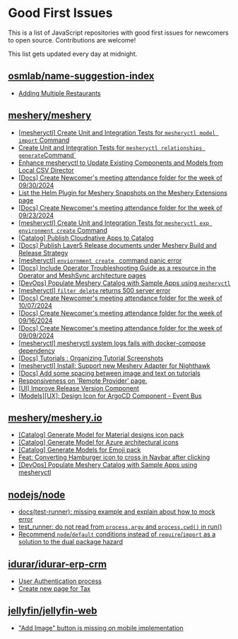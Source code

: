 # Good First Issues

This is a list of JavaScript repositories with good first issues for newcomers to open source. Contributions are welcome!

This list gets updated every day at midnight.

## [osmlab/name-suggestion-index](https://github.com/osmlab/name-suggestion-index)

- [Adding Multiple Restaurants](https://github.com/osmlab/name-suggestion-index/issues/8045)

## [meshery/meshery](https://github.com/meshery/meshery)

- [[mesheryctl] Create Unit and Integration Tests for `mesheryctl model import` Command](https://github.com/meshery/meshery/issues/12137)
- [Create Unit and Integration Tests for `mesheryctl relationships generate`Command`](https://github.com/meshery/meshery/issues/12135)
- [Enhance mesheryctl to Update Existing Components and Models from Local CSV Director](https://github.com/meshery/meshery/issues/12134)
- [[Docs] Create Newcomer's meeting attendance folder for the week of 09/30/2024](https://github.com/meshery/meshery/issues/12011)
- [List the Helm Plugin for Meshery Snapshots on the Meshery Extensions page](https://github.com/meshery/meshery/issues/11866)
- [[Docs] Create Newcomer's meeting attendance folder for the week of 09/23/2024](https://github.com/meshery/meshery/issues/12104)
- [[mesheryctl] Create Unit and Integration Tests for `mesheryctl exp environment create` Command](https://github.com/meshery/meshery/issues/12138)
- [[Catalog] Publish Cloudnative Apps to Catalog](https://github.com/meshery/meshery/issues/12111)
- [[Docs] Publish Layer5 Release documents under Meshery Build and Release Strategy](https://github.com/meshery/meshery/issues/12021)
- [[mesheryctl] `enviornment create ` command panic error](https://github.com/meshery/meshery/issues/11314)
- [[Docs] Include Operator Troubleshooting Guide as a resource in the Operator and MeshSync architecture pages](https://github.com/meshery/meshery/issues/11430)
- [[DevOps] Populate Meshery Catalog with Sample Apps using `mesheryctl`](https://github.com/meshery/meshery/issues/10458)
- [[mesheryctl] `filter delete` returns 500 server error](https://github.com/meshery/meshery/issues/11318)
- [[Docs] Create Newcomer's meeting attendance folder for the week of 10/07/2024](https://github.com/meshery/meshery/issues/12012)
- [[Docs] Create Newcomer's meeting attendance folder for the week of 09/16/2024](https://github.com/meshery/meshery/issues/12009)
- [[Docs] Create Newcomer's meeting attendance folder for the week of 09/09/2024](https://github.com/meshery/meshery/issues/11929)
- [[mesheryctl] mesheryctl system logs fails with docker-compose dependency](https://github.com/meshery/meshery/issues/10777)
- [[Docs] Tutorials : Organizing Tutorial Screenshots](https://github.com/meshery/meshery/issues/11805)
- [[mesheryctl] Install: Support new Meshery Adapter for Nighthawk](https://github.com/meshery/meshery/issues/10371)
- [[Docs] Add some spacing between image and text on tutorials](https://github.com/meshery/meshery/issues/11783)
- [Responsiveness on 'Remote Provider' page.](https://github.com/meshery/meshery/issues/10743)
- [[UI] Improve Release Version Component](https://github.com/meshery/meshery/issues/9569)
- [[Models][UX]: Design Icon for ArgoCD Component - Event Bus](https://github.com/meshery/meshery/issues/10297)

## [meshery/meshery.io](https://github.com/meshery/meshery.io)

- [[Catalog] Generate Model for Material designs icon pack](https://github.com/meshery/meshery.io/issues/1912)
- [[Catalog] Generate Model for Azure architectural icons](https://github.com/meshery/meshery.io/issues/1911)
- [[Catalog] Generate Models for Emoji pack](https://github.com/meshery/meshery.io/issues/1910)
- [Feat: Converting Hamburger icon to cross in Navbar after clicking](https://github.com/meshery/meshery.io/issues/1894)
- [[DevOps] Populate Meshery Catalog with Sample Apps using mesheryctl](https://github.com/meshery/meshery.io/issues/1650)

## [nodejs/node](https://github.com/nodejs/node)

- [docs(test-runner): missing example and explain about how to mock error](https://github.com/nodejs/node/issues/52357)
- [test_runner: do not read from `process.argv` and `process.cwd()` in run()](https://github.com/nodejs/node/issues/53867)
- [Recommend `node`/`default` conditions instead of `require`/`import` as a solution to the dual package hazard](https://github.com/nodejs/node/issues/52174)

## [idurar/idurar-erp-crm](https://github.com/idurar/idurar-erp-crm)

- [User Authentication process](https://github.com/idurar/idurar-erp-crm/issues/457)
- [Create new page for Tax](https://github.com/idurar/idurar-erp-crm/issues/545)

## [jellyfin/jellyfin-web](https://github.com/jellyfin/jellyfin-web)

- ["Add Image" button is missing on mobile implementation ](https://github.com/jellyfin/jellyfin-web/issues/5426)

